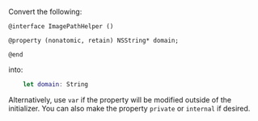 Convert the following:

```obj-c
@interface ImagePathHelper ()

@property (nonatomic, retain) NSString* domain;

@end
```

into:

```swift
	let domain: String
```

Alternatively, use `var` if the property will be modified outside of the initializer.  You can also make the property `private` or `internal` if desired.
